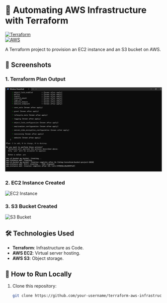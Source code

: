 # 🚀 Automating AWS Infrastructure with Terraform  

[![Terraform](https://img.shields.io/badge/Terraform-7B42BC?style=for-the-badge&logo=terraform&logoColor=white)](https://www.terraform.io)  
[![AWS](https://img.shields.io/badge/AWS-FF9900?style=for-the-badge&logo=amazonaws&logoColor=white)](https://aws.amazon.com)  

A Terraform project to provision an EC2 instance and an S3 bucket on AWS.  

## 📸 Screenshots  
### 1. Terraform Plan Output  
![The 'terraform apply' output](assets/Terraform_Apply.png)  

### 2. EC2 Instance Created  
![EC2 Instance](./screenshots/ec2-instance.png)  

### 3. S3 Bucket Created  
![S3 Bucket](./screenshots/s3-bucket.png)  

## 🛠️ Technologies Used  
- **Terraform**: Infrastructure as Code.  
- **AWS EC2**: Virtual server hosting.  
- **AWS S3**: Object storage.  

## 🔧 How to Run Locally  
1. Clone this repository:  
   ```bash  
   git clone https://github.com/your-username/terraform-aws-infrastructure.git  
